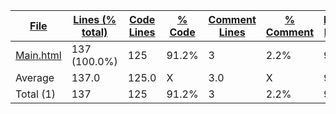 
|[File](https://github.com/Agentx1943/APCSp-CreationProject/tree/main/statistics%2Fhtml%2Fname_ascending.md%2F)|[Lines (% total)](https://github.com/Agentx1943/APCSp-CreationProject/tree/main/statistics%2Fhtml%2Flines_descending.md%2F)|[Code Lines](https://github.com/Agentx1943/APCSp-CreationProject/tree/main/statistics%2Fhtml%2Fcode_descending.md%2F)|[% Code](https://github.com/Agentx1943/APCSp-CreationProject/tree/main/statistics%2Fhtml%2Fproportion_code_descending.md%2F)|[Comment Lines](https://github.com/Agentx1943/APCSp-CreationProject/tree/main/statistics%2Fhtml%2Fcomments_descending.md%2F)|[% Comment](https://github.com/Agentx1943/APCSp-CreationProject/tree/main/statistics%2Fhtml%2Fproportion_comments_descending.md%2F)|[Blank Lines](https://github.com/Agentx1943/APCSp-CreationProject/tree/main/statistics%2Fhtml%2Fblanks_descending.md%2F)|[% Blank](https://github.com/Agentx1943/APCSp-CreationProject/tree/main/statistics%2Fhtml%2Fproportion_blanks_descending.md%2F)|
| --- | --- | --- | --- | --- | --- | --- | --- |
|[Main.html](https://github.com/Agentx1943/APCSp-CreationProject/tree/main/Main.html)|137 (100.0%)|125|91.2%|3|2.2%|9|6.6%|
|Average |137.0|125.0|X|3.0|X|9.0|X|
|Total (1)|137|125|91.2%|3| 2.2%|9|6.6%|